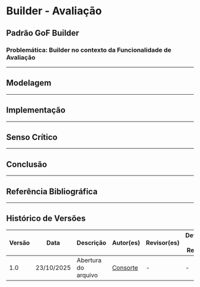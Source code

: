 # Builder - Avaliação

## Padrão GoF Builder

### Problemática: Builder no contexto da Funcionalidade de Avaliação 

---

## Modelagem

---

## Implementação

---

## Senso Crítico

---

## Conclusão

---

## Referência Bibliográfica

---

## Histórico de Versões

| Versão | Data       | Descrição                                | Autor(es)                             | Revisor(es) | Detalhes da Revisão                                                |
| ------ | ---------- | ---------------------------------------- | ------------------------------------- | ----------- | ------------------------------------------------------------------ |
| 1.0    | 23/10/2025 |    Abertura do arquivo     | [Consorte](https://github.com/MVConsorte) | -    | - |
